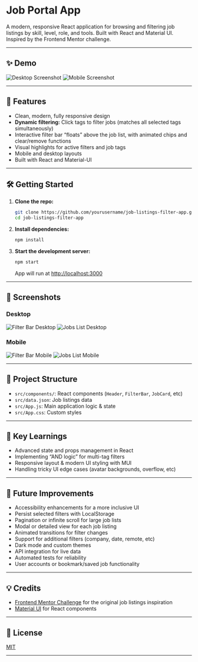 # Job Portal App

A modern, responsive React application for browsing and filtering job listings by skill, level, role, and tools. Built with React and Material UI. Inspired by the Frontend Mentor challenge.

---

## ✨ Demo

![Desktop Screenshot](./screenshots/joblist-desktop.png)
![Mobile Screenshot](./screenshots/joblist-mobile.png)

---

## 🚀 Features

- Clean, modern, fully responsive design
- **Dynamic filtering:** Click tags to filter jobs (matches all selected tags simultaneously)
- Interactive filter bar “floats” above the job list, with animated chips and clear/remove functions
- Visual highlights for active filters and job tags
- Mobile and desktop layouts
- Built with React and Material-UI

---

## 🛠️ Getting Started

1. **Clone the repo:**
    ```bash
    git clone https://github.com/yourusername/job-listings-filter-app.git
    cd job-listings-filter-app
    ```

2. **Install dependencies:**
    ```bash
    npm install
    ```

3. **Start the development server:**
    ```bash
    npm start
    ```
    App will run at [http://localhost:3000](http://localhost:3000)

---

## 📸 Screenshots

### Desktop

![Filter Bar Desktop](./screenshots/filterbar-desktop.png)
![Jobs List Desktop](./screenshots/joblist-desktop.png)

### Mobile

![Filter Bar Mobile](./screenshots/filterbar-mobile.png)
![Jobs List Mobile](./screenshots/joblist-mobile.png)

---

## 📁 Project Structure

- `src/components/`: React components (`Header`, `FilterBar`, `JobCard`, etc)
- `src/data.json`: Job listings data
- `src/App.js`: Main application logic & state
- `src/App.css`: Custom styles

---

## 🔎 Key Learnings

- Advanced state and props management in React
- Implementing “AND logic” for multi-tag filters
- Responsive layout & modern UI styling with MUI
- Handling tricky UI edge cases (avatar backgrounds, overflow, etc)

---

## 🚧 Future Improvements

- Accessibility enhancements for a more inclusive UI
- Persist selected filters with LocalStorage
- Pagination or infinite scroll for large job lists
- Modal or detailed view for each job listing
- Animated transitions for filter changes
- Support for additional filters (company, date, remote, etc)
- Dark mode and custom themes
- API integration for live data
- Automated tests for reliability
- User accounts or bookmark/saved job functionality

---

## 💡 Credits

- [Frontend Mentor Challenge](https://www.frontendmentor.io/challenges) for the original job listings inspiration
- [Material UI](https://mui.com/) for React components

---

## 📃 License

[MIT](LICENSE)

---